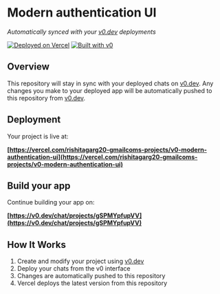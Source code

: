 # Modern authentication UI

*Automatically synced with your [v0.dev](https://v0.dev) deployments*

[![Deployed on Vercel](https://img.shields.io/badge/Deployed%20on-Vercel-black?style=for-the-badge&logo=vercel)](https://vercel.com/rishitagarg20-gmailcoms-projects/v0-modern-authentication-ui)
[![Built with v0](https://img.shields.io/badge/Built%20with-v0.dev-black?style=for-the-badge)](https://v0.dev/chat/projects/gSPMYpfupVV)

## Overview

This repository will stay in sync with your deployed chats on [v0.dev](https://v0.dev).
Any changes you make to your deployed app will be automatically pushed to this repository from [v0.dev](https://v0.dev).

## Deployment

Your project is live at:

**[https://vercel.com/rishitagarg20-gmailcoms-projects/v0-modern-authentication-ui](https://vercel.com/rishitagarg20-gmailcoms-projects/v0-modern-authentication-ui)**

## Build your app

Continue building your app on:

**[https://v0.dev/chat/projects/gSPMYpfupVV](https://v0.dev/chat/projects/gSPMYpfupVV)**

## How It Works

1. Create and modify your project using [v0.dev](https://v0.dev)
2. Deploy your chats from the v0 interface
3. Changes are automatically pushed to this repository
4. Vercel deploys the latest version from this repository